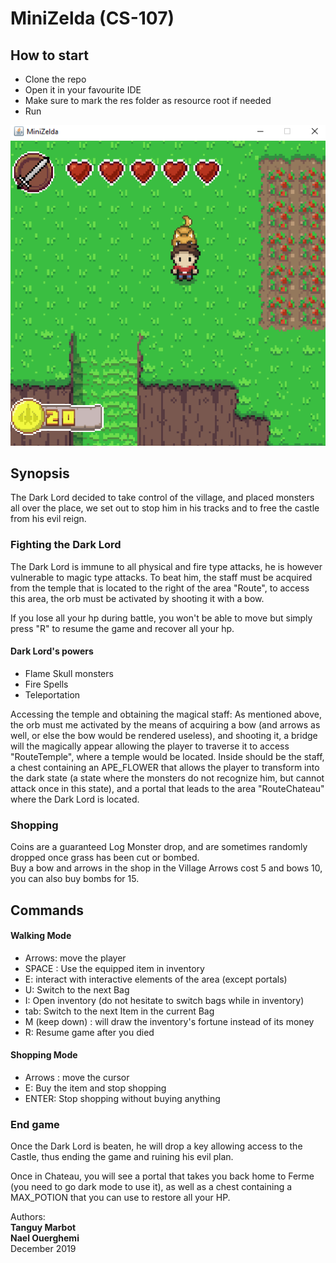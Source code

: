 # MiniZelda (CS-107)

## How to start
* Clone the repo
* Open it in your favourite IDE
* Make sure to mark the res folder as resource root if needed
* Run

![alt text](https://github.com/ghemDD/MiniZelda/blob/main/MiniZelda/minizelda_1.PNG)

## Synopsis

The Dark Lord decided to take control of the village, and placed monsters all over the place, we set out to stop him in his tracks and to free the castle from his evil reign.

### Fighting the Dark Lord
The Dark Lord is immune to all physical and fire type attacks, he is however vulnerable to magic type attacks. To beat him, the staff must be acquired from the temple that is located to the right of the area "Route", to access this area, the orb must be activated by shooting it with a bow.

If you lose all your hp during battle, you won't be able to move but simply press "R" to resume the game and recover all your hp.

#### Dark Lord's powers  
* Flame Skull monsters
* Fire Spells
* Teleportation

Accessing the temple and obtaining the magical staff:
As mentioned above, the orb must me activated by the means of acquiring a bow (and arrows as well, or else the bow would be rendered useless), and shooting it, a bridge will the magically appear allowing the player to traverse it to access "RouteTemple", where a temple would be located. Inside should be the staff, a chest containing an APE_FLOWER that allows the player to transform into the dark state (a state where the monsters do not recognize him, but cannot attack once in this state), and a portal that leads to the area "RouteChateau" where the Dark Lord is located.

### Shopping
Coins are a guaranteed Log Monster drop, and are sometimes randomly dropped once grass has been cut or bombed.  
Buy a bow and arrows in the shop in the Village Arrows cost 5 and bows 10, you can also buy bombs for 15.

## Commands

#### Walking Mode
* Arrows: move the player
* SPACE : Use the equipped item in inventory
* E: interact with interactive elements of the area (except portals)
* U: Switch to the next Bag
* I: Open inventory (do not hesitate to switch bags while in inventory)
* tab: Switch to the next Item in the current Bag
* M (keep down) : will draw the inventory's fortune instead of its money
* R: Resume game after you died

#### Shopping Mode
* Arrows : move the cursor
* E: Buy the item and stop shopping
* ENTER: Stop shopping without buying anything

### End game
Once the Dark Lord is beaten, he will drop a key allowing access to the Castle, thus ending the game and ruining his evil plan.

Once in Chateau, you will see a portal that takes you back home to Ferme (you need to go dark mode to use it), as well as a chest containing a MAX_POTION that you can use to restore all your HP.

Authors:   
**Tanguy Marbot**  
**Nael Ouerghemi**  
December 2019  
